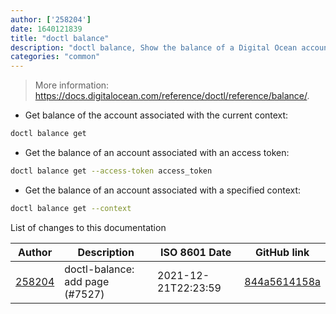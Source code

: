 ```yaml
---
author: ['258204']
date: 1640121839
title: "doctl balance"
description: "doctl balance, Show the balance of a Digital Ocean account."
categories: "common"
---
```

> More information: <https://docs.digitalocean.com/reference/doctl/reference/balance/>.

- Get balance of the account associated with the current context:

```bash
doctl balance get
```

- Get the balance of an account associated with an access token:

```bash
doctl balance get --access-token access_token
```

- Get the balance of an account associated with a specified context:

```bash
doctl balance get --context
```
List of changes to this documentation


Author | Description | ISO 8601 Date | GitHub link
------|-----|-----|-----
[258204](mailto:71364336+258204@users.noreply.github.com) | doctl-balance: add page (#7527) | 2021-12-21T22:23:59 | [844a5614158a](https://github.com/tldr-pages/tldr/commit/844a5614158a5228654d9bd07442a6fe771d825f)

